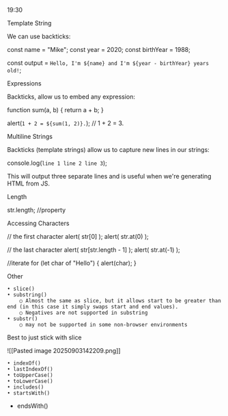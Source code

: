 19:30

Template String

We can use backticks:

const name = "Mike";
const year = 2020;
const birthYear = 1988;

const output = `Hello, I'm ${name} and I'm ${year - birthYear} years old!`;

Expressions

Backticks, allow us to embed any expression:

function sum(a, b) {
  return a + b;
}
 
alert(`1 + 2 = ${sum(1, 2)}.`); // 1 + 2 = 3.

Multiline Strings

Backticks (template strings) allow us to capture new lines in our strings:

console.log(`line 1
line 2
line 3`);

This will output three separate lines and is useful when we're generating HTML from JS.

Length

str.length; //property

Accessing Characters

// the first character
alert( str[0] );
alert( str.at(0) );
 
// the last character
alert( str[str.length - 1] );
alert( str.at(-1) );

//iterate
for (let char of "Hello") {
  alert(char);
}

Other

	• slice()
	• substring()
		○ Almost the same as slice, but it allows start to be greater than end (in this case it simply swaps start and end values).
		○ Negatives are not supported in substring
	• substr()
		○ may not be supported in some non-browser environments

Best to just stick with slice

![[Pasted image 20250903142209.png]]

	• indexOf()
	• lastIndexOf()
	• toUpperCase()
	• toLowerCase()
	• includes()
	• startsWith()
- endsWith()